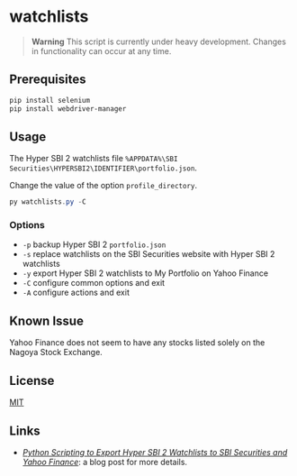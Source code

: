 # watchlists #

> **Warning** This script is currently under heavy development.
> Changes in functionality can occur at any time.

## Prerequisites ##

``` powershell
pip install selenium
pip install webdriver-manager
```

## Usage ##

The Hyper SBI 2 watchlists file `%APPDATA%\SBI
Securities\HYPERSBI2\IDENTIFIER\portfolio.json`.

Change the value of the option `profile_directory`.

``` powershell
py watchlists.py -C
```

### Options ###

  * `-p` backup Hyper SBI 2 `portfolio.json`
  * `-s` replace watchlists on the SBI Securities website with Hyper
    SBI 2 watchlists
  * `-y` export Hyper SBI 2 watchlists to My Portfolio on Yahoo
    Finance
  * `-C` configure common options and exit
  * `-A` configure actions and exit

## Known Issue ##

Yahoo Finance does not seem to have any stocks listed solely on the
Nagoya Stock Exchange.

## License ##

[MIT](LICENSE.md)

## Links ##

  * [*Python Scripting to Export Hyper SBI 2 Watchlists to SBI
    Securities and Yahoo Finance*](): a blog post for more details.
